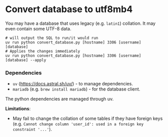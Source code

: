 # Convert database to utf8mb4

You may have a database that uses legacy (e.g. `latin1`) collation. It may even
contain some UTF-8 data.

```
# will output the SQL to run/it would run
uv run python convert_database.py [hostname] 3306 [username] [database]
# Applies the changes immediately
uv run python convert_database.py [hostname] 3306 [username] [database] --apply
```

### Dependencies

  * `uv` (https://docs.astral.sh/uv/) - to manage dependencies.
  * `mariadb` (e.g. `brew install mariadb`) - for the database client.

The python dependencies are managed through uv.

**Limitations**:
  * May fail to change the collation of some tables if they have foreign keys
    (e.g. `Cannot change column 'user_id': used in a foreign key constraint
    '...'`).
